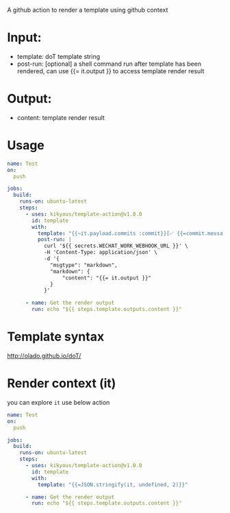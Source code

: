 A github action to render a template using github context

# Input:
* template: doT template string 
* post-run: [optional] a shell command run after template has been rendered, can use {{= it.output }} to access template render result

# Output:
* content: template render result

# Usage
```yml
name: Test
on:
  push

jobs:
  build:
    runs-on: ubuntu-latest
    steps:
      - uses: kikyous/template-action@v1.0.0
        id: template
        with:
          template: "{{~it.payload.commits :commit}}[✅ {{=commit.message}}]({{=commit.url}})\n{{~}}> commiter: {{=it.payload.head_commit.author.name}}"
          post-run: |
            curl '${{ secrets.WECHAT_WORK_WEBHOOK_URL }}' \
            -H 'Content-Type: application/json' \
            -d '{
              "msgtype": "markdown",
              "markdown": {
                  "content": "{{= it.output }}"
              }
            }'

      - name: Get the render output
        run: echo "${{ steps.template.outputs.content }}"
```

# Template syntax
http://olado.github.io/doT/


# Render context (it)
you can explore `it` use below action 
```yml
name: Test
on:
  push

jobs:
  build:
    runs-on: ubuntu-latest
    steps:
      - uses: kikyous/template-action@v1.0.0
        id: template
        with:
          template: "{{=JSON.stringify(it, undefined, 2)}}"

      - name: Get the render output
        run: echo "${{ steps.template.outputs.content }}"
```
